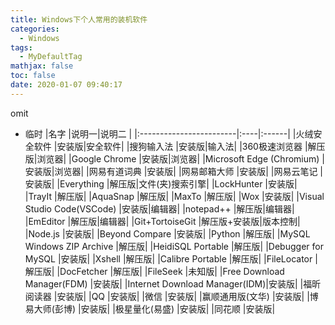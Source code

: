 ```yaml
---
title: Windows下个人常用的装机软件
categories:
  - Windows
tags:
  - MyDefaultTag
mathjax: false
toc: false
date: 2020-01-07 09:40:17
---
```

omit
<!--more-->

* 临时
|名字                     |说明一|说明二 |
|:------------------------|:----|:------|
|火绒安全软件                   |安装版|安全软件|
|搜狗输入法                     |安装版|输入法|
|360极速浏览器                  |解压版|浏览器|
|Google Chrome                 |安装版|浏览器|
|Microsoft Edge (Chromium)     |安装版|浏览器|
|网易有道词典                   |安装版|
|网易邮箱大师                   |安装版|
|网易云笔记                     |安装版|
|Everything                    |解压版|文件(夹)搜索引擎|
|LockHunter                    |安装版|
|TrayIt                        |解压版|
|AquaSnap                      |解压版|
|MaxTo                         |解压版|
|Wox                           |安装版|
|Visual Studio Code(VSCode)    |安装版|编辑器|
|notepad++                     |解压版|编辑器|
|EmEditor                      |解压版|编辑器|
|Git+TortoiseGit               |解压版+安装版|版本控制|
|Node.js                       |安装版|
|Beyond Compare                |安装版|
|Python                        |解压版|
|MySQL Windows ZIP Archive     |解压版|
|HeidiSQL Portable             |解压版|
|Debugger for MySQL            |安装版|
|Xshell                        |解压版|
|Calibre Portable              |解压版|
|FileLocator                   |解压版|
|DocFetcher                    |解压版|
|FileSeek                      |未知版|
|Free Download Manager(FDM)    |安装版|
|Internet Download Manager(IDM)|安装版|
|福昕阅读器                     |安装版|
|QQ                            |安装版|
|微信                          |安装版|
|赢顺通用版(文华)               |安装版|
|博易大师(彭博)                 |安装版|
|极星量化(易盛)                 |安装版|
|同花顺                        |安装版|
